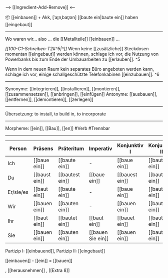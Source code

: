--> [[Ingredient-Add-Remove]] <--

📦 [[einbauen]] + Akk, [ˈaɪ̯nˌbaʊ̯ən]
[[baute ein|baute ein]]
haben [[eingebaut]]

---

Wo waren wir… also … die [[Metallteile]] [[einbauen]] …

_[[100-C1-Schreiben-T2#^5|^]]_ Wenn keine [[zusätzliche]] Steckdosen momentan [[eingebaut]] werden können, schlage ich vor, die Nutzung von Powerbanks bis zum Ende der Umbauarbeiten zu [[erlauben]]. ^5

Wenn in dem neuen Raum kein separates Büro angeboten werden kann, schlage ich vor, einige schallgeschützte Telefonkabinen [[einzubauen]]. ^6

---

Synonyme: [[integrieren]], [[installieren]], [[montieren]], [[zusammensetzen]], [[anbringen]], [[einfügen]]
Antonyme: [[ausbauen]], [[entfernen]], [[demontieren]], [[zerlegen]]

---

Übersetzung: to install, to build in, to incorporate

---

Morpheme: [[ein]], [[Bau]], [[en]]
#Verb #Trennbar

---

| Person    | Präsens       | Präteritum      | Imperativ         | Konjunktiv I   | Konjunktiv II   |
| --------- | ------------- | --------------- | ----------------- | -------------- | --------------- |
| Ich       | [[baue ein]]  | [[baute ein]]   | -                 | [[baue ein]]   | [[baute ein]]   |
| Du        | [[baust ein]] | [[bautest ein]] | [[baue ein]]      | [[bauest ein]] | [[bautest ein]] |
| Er/sie/es | [[baut ein]]  | [[baute ein]]   | -                 | [[baue ein]]   | [[baute ein]]   |
| Wir       | [[bauen ein]] | [[bauten ein]]  | -                 | [[bauen ein]]  | [[bauten ein]]  |
| Ihr       | [[baut ein]]  | [[bautet ein]]  | [[baut ein]]      | [[bauet ein]]  | [[bautet ein]]  |
| Sie       | [[bauen ein]] | [[bauten ein]]  | [[bauen Sie ein]] | [[bauen ein]]  | [[bauten ein]]  |

Partizip I: [[einbauend]], Partizip II: [[eingebaut]]

[[einbauen]] - [[ein]] = [[bauen]]

, [[herausnehmen]]
, [[Extra 8]]
